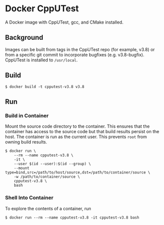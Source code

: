 # Docker CppUTest

A Docker image with CppUTest, gcc, and CMake installed.

## Background

Images can be built from tags in the CppUTest repo (for example, v3.8)
or from a specific git commit to incorporate bugfixes (e.g. v3.8-bugfix).
CppUTest is installed to `/usr/local`.

## Build

```
$ docker build -t cpputest-v3.8 v3.8
```

## Run

### Build in Container

Mount the source code directory to the container. This ensures that the container
has access to the source code but that build results persist on the host.
The container is run as the current user. This prevents `root` from owning build results.

```
$ docker run \
    --rm --name cpputest-v3.8 \
    -it \
    --user $(id --user):$(id --group) \
    --mount type=bind,src=/path/to/host/source,dst=/path/to/container/source \
    -w /path/to/container/source \
    cpputest-v3.8 \
    bash
```

### Shell Into Container

To explore the contents of a container, run
```
$ docker run --rm --name cpputest-v3.8 -it cpputest-v3.8 bash
```
